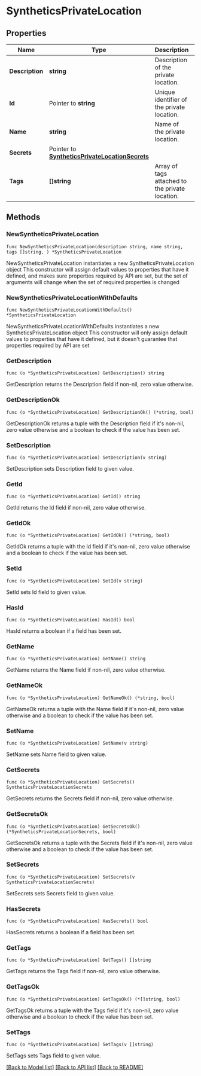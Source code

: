 # SyntheticsPrivateLocation

## Properties

Name | Type | Description | Notes
------------ | ------------- | ------------- | -------------
**Description** | **string** | Description of the private location. | 
**Id** | Pointer to **string** | Unique identifier of the private location. | [optional] [readonly] 
**Name** | **string** | Name of the private location. | 
**Secrets** | Pointer to [**SyntheticsPrivateLocationSecrets**](SyntheticsPrivateLocationSecrets.md) |  | [optional] 
**Tags** | **[]string** | Array of tags attached to the private location. | 

## Methods

### NewSyntheticsPrivateLocation

`func NewSyntheticsPrivateLocation(description string, name string, tags []string, ) *SyntheticsPrivateLocation`

NewSyntheticsPrivateLocation instantiates a new SyntheticsPrivateLocation object
This constructor will assign default values to properties that have it defined,
and makes sure properties required by API are set, but the set of arguments
will change when the set of required properties is changed

### NewSyntheticsPrivateLocationWithDefaults

`func NewSyntheticsPrivateLocationWithDefaults() *SyntheticsPrivateLocation`

NewSyntheticsPrivateLocationWithDefaults instantiates a new SyntheticsPrivateLocation object
This constructor will only assign default values to properties that have it defined,
but it doesn't guarantee that properties required by API are set

### GetDescription

`func (o *SyntheticsPrivateLocation) GetDescription() string`

GetDescription returns the Description field if non-nil, zero value otherwise.

### GetDescriptionOk

`func (o *SyntheticsPrivateLocation) GetDescriptionOk() (*string, bool)`

GetDescriptionOk returns a tuple with the Description field if it's non-nil, zero value otherwise
and a boolean to check if the value has been set.

### SetDescription

`func (o *SyntheticsPrivateLocation) SetDescription(v string)`

SetDescription sets Description field to given value.


### GetId

`func (o *SyntheticsPrivateLocation) GetId() string`

GetId returns the Id field if non-nil, zero value otherwise.

### GetIdOk

`func (o *SyntheticsPrivateLocation) GetIdOk() (*string, bool)`

GetIdOk returns a tuple with the Id field if it's non-nil, zero value otherwise
and a boolean to check if the value has been set.

### SetId

`func (o *SyntheticsPrivateLocation) SetId(v string)`

SetId sets Id field to given value.

### HasId

`func (o *SyntheticsPrivateLocation) HasId() bool`

HasId returns a boolean if a field has been set.

### GetName

`func (o *SyntheticsPrivateLocation) GetName() string`

GetName returns the Name field if non-nil, zero value otherwise.

### GetNameOk

`func (o *SyntheticsPrivateLocation) GetNameOk() (*string, bool)`

GetNameOk returns a tuple with the Name field if it's non-nil, zero value otherwise
and a boolean to check if the value has been set.

### SetName

`func (o *SyntheticsPrivateLocation) SetName(v string)`

SetName sets Name field to given value.


### GetSecrets

`func (o *SyntheticsPrivateLocation) GetSecrets() SyntheticsPrivateLocationSecrets`

GetSecrets returns the Secrets field if non-nil, zero value otherwise.

### GetSecretsOk

`func (o *SyntheticsPrivateLocation) GetSecretsOk() (*SyntheticsPrivateLocationSecrets, bool)`

GetSecretsOk returns a tuple with the Secrets field if it's non-nil, zero value otherwise
and a boolean to check if the value has been set.

### SetSecrets

`func (o *SyntheticsPrivateLocation) SetSecrets(v SyntheticsPrivateLocationSecrets)`

SetSecrets sets Secrets field to given value.

### HasSecrets

`func (o *SyntheticsPrivateLocation) HasSecrets() bool`

HasSecrets returns a boolean if a field has been set.

### GetTags

`func (o *SyntheticsPrivateLocation) GetTags() []string`

GetTags returns the Tags field if non-nil, zero value otherwise.

### GetTagsOk

`func (o *SyntheticsPrivateLocation) GetTagsOk() (*[]string, bool)`

GetTagsOk returns a tuple with the Tags field if it's non-nil, zero value otherwise
and a boolean to check if the value has been set.

### SetTags

`func (o *SyntheticsPrivateLocation) SetTags(v []string)`

SetTags sets Tags field to given value.



[[Back to Model list]](../README.md#documentation-for-models) [[Back to API list]](../README.md#documentation-for-api-endpoints) [[Back to README]](../README.md)


